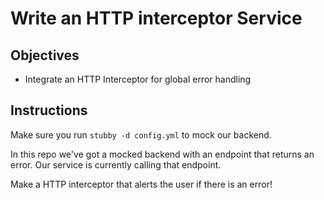 # Write an HTTP interceptor Service

## Objectives

- Integrate an HTTP Interceptor for global error handling

## Instructions

Make sure you run `stubby -d config.yml` to mock our backend.

In this repo we've got a mocked backend with an endpoint that returns an error. Our service is currently calling that endpoint.

Make a HTTP interceptor that alerts the user if there is an error!
